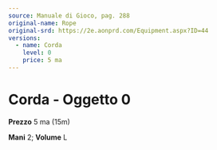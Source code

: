 ```yaml
---
source: Manuale di Gioco, pag. 288
original-name: Rope
original-srd: https://2e.aonprd.com/Equipment.aspx?ID=44
versions:
  - name: Corda
    level: 0
    price: 5 ma
---
```


# Corda - Oggetto 0

**Prezzo** 5 ma (15m)

**Mani** 2; **Volume** L
